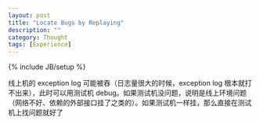 ```yaml
---
layout: post
title: "Locate Bugs by Replaying"
description: ""
category: Thought
tags: [Experience]
---
```

{% include JB/setup %}

线上机的 exception log 可能被吞（日志量很大的时候，exception log 根本就打不出来），此时可以用测试机 debug。如果测试机没问题，说明是线上环境问题（网络不好、依赖的外部接口挂了之类的）。如果测试机一样挂，那么直接在测试机上找问题就好了